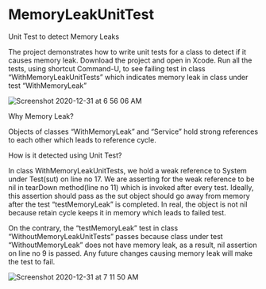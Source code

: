 # MemoryLeakUnitTest

 Unit Test to detect Memory Leaks
 
The project demonstrates how to write unit tests for a class to detect if it causes memory leak. Download the project and open in Xcode. Run all the tests, using shortcut Command-U, to see failing test in class “WithMemoryLeakUnitTests” which indicates memory leak in class under test “WithMemoryLeak”

![Screenshot 2020-12-31 at 6 56 06 AM](https://user-images.githubusercontent.com/3737339/103390375-ee66da80-4b35-11eb-83a6-4b335bd29a03.png)

Why Memory Leak?

Objects of classes “WithMemoryLeak” and “Service” hold strong references to each other which leads to reference cycle.

How is it detected using Unit Test?

In class WithMemoryLeakUnitTests, we hold a weak reference to System under Test(sut) on line no 17. We are asserting for the weak reference to be nil in tearDown method(line no 11) which is invoked after every test. Ideally, this assertion should pass as the sut object should go away from memory after the test “testMemoryLeak” is completed. In real, the object is not nil because retain cycle keeps it in memory which leads to failed test.

On the contrary, the “testMemoryLeak” test in class “WithoutMemoryLeakUnitTests” passes because class under test “WithoutMemoryLeak” does not have memory leak, as a result, nil assertion on line no 9 is passed. Any future changes causing memory leak will make the test to fail.

![Screenshot 2020-12-31 at 7 11 50 AM](https://user-images.githubusercontent.com/3737339/103390647-78fc0980-4b37-11eb-836c-2e9624cbdb34.png)
